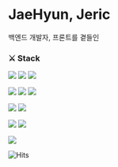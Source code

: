# JaeHyun, Jeric
백엔드 개발자, 프론트를 곁들인

### ⚔️ Stack
<img src="https://img.shields.io/badge/JavaScript-F7DF1E?style=for-the-badge&logo=JavaScript&logoColor=white"/> <img src="https://img.shields.io/badge/TypeScript-blue?style=for-the-badge&logo=typescript&logoColor=white" /> <img src="https://img.shields.io/badge/Python-3776AB?style=for-the-badge&logo=Python&logoColor=white" /> <br />

<img src="https://img.shields.io/badge/ExpressJS-000000?style=for-the-badge&logo=Express&logoColor=white"/> <img src="https://img.shields.io/badge/React-61DAFB?style=for-the-badge&logo=React&logoColor=white" /> <img src="https://img.shields.io/badge/NestJS-red?style=for-the-badge&logo=nestjs&logoColor=white" /> <br />

<img src="https://img.shields.io/badge/mysql-4479A1?style=for-the-badge&logo=mysql&logoColor=white" /> <img src="https://img.shields.io/badge/PostgreSQL-4479A1?style=for-the-badge&logo=PostgreSQL&logoColor=white" /> <br />

<img src="https://img.shields.io/badge/amazonaws-232F3E?style=for-the-badge&logo=amazonaws&logoColor=white" /> <img src="https://img.shields.io/badge/awslambda-FF9900?style=for-the-badge&logo=amazonaws&logoColor=white" /> 

<img src="https://img.shields.io/badge/git-F05032?style=for-the-badge&logo=git&logoColor=white" /> <br />

![Hits](https://hits.seeyoufarm.com/api/count/incr/badge.svg?url=https%3A%2F%2Fgithub.com%2Fhoohoo0889&count_bg=%2379C83D&title_bg=%23555555&icon=&icon_color=%23E7E7E7&title=hits&edge_flat=false)
